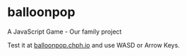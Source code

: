 # balloonpop
A JavaScript Game - Our family project

Test it at [balloonpop.chph.io](https://balloonpop.chph.io/) and use WASD or Arrow Keys.
